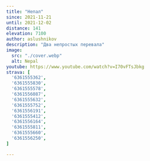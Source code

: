 ```yaml
---
title: "Непал"
since: 2021-11-21
until: 2021-12-02
distance: 141
elevation: 7100
author: aslushnikov
description: "Два непростых перевала"
image:
  src: "./cover.webp"
  alt: Nepal
youtube: https://www.youtube.com/watch?v=I70vFTsJbkg
strava: [
  '6361555362',
  '6361555830',
  '6361555578',
  '6361556087',
  '6361555632',
  '6361555752',
  '6361556191',
  '6361555412',
  '6361556164',
  '6361555811',
  '6361555660',
  '6361556250',
]

---
```

